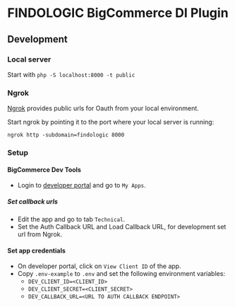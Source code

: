 # FINDOLOGIC BigCommerce DI Plugin



## Development 

### Local server

Start with `php -S localhost:8000 -t public`

### Ngrok

[Ngrok](https://ngrok.com/) provides public urls for Oauth from your local environment.

Start ngrok by pointing it to the port where your local server is running: 

`ngrok http -subdomain=findologic 8000`


### Setup

#### BigCommerce Dev Tools

* Login to [developer portal](https://devtools.bigcommerce.com/) and go to `My Apps`.

##### Set callback urls
* Edit the app and go to tab `Technical`.
* Set the Auth Callback URL and Load Callback URL, for development set url from Ngrok.

#### Set app credentials
* On developer portal, click on `View Client ID` of the app.
* Copy `.env-example` to `.env` and set the following environment variables:
  * `DEV_CLIENT_ID=<CLIENT_ID>`
  * `DEV_CLIENT_SECRET=<CLIENT_SECRET>`
  * `DEV_CALLBACK_URL=<URL TO AUTH CALLBACK ENDPOINT>`
